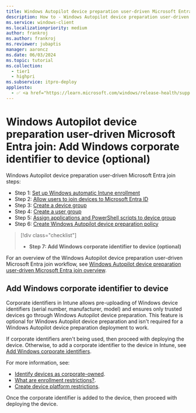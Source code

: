 ```yaml
---
title: Windows Autopilot device preparation user-driven Microsoft Entra join - Step 7 of 7 - Add Windows corporate identifier to device (optional)
description: How to - Windows Autopilot device preparation user-driven Microsoft Entra join - Step 7 of 7 - Add optional Windows corporate identifier to device.
ms.service: windows-client
ms.localizationpriority: medium
author: frankroj
ms.author: frankroj
ms.reviewer: jubaptis
manager: aaroncz
ms.date: 06/03/2024
ms.topic: tutorial
ms.collection:
  - tier1
  - highpri
ms.subservice: itpro-deploy
appliesto:
  - ✅ <a href="https://learn.microsoft.com/windows/release-health/supported-versions-windows-client" target="_blank">Windows 11</a>
---
```


# Windows Autopilot device preparation user-driven Microsoft Entra join: Add Windows corporate identifier to device (optional)

Windows Autopilot device preparation user-driven Microsoft Entra join steps:

- Step 1: [Set up Windows automatic Intune enrollment](entra-join-automatic-enrollment.md)
- Step 2: [Allow users to join devices to Microsoft Entra ID](entra-join-allow-users-to-join.md)
- Step 3: [Create a device group](entra-join-device-group.md)
- Step 4: [Create a user group](entra-join-user-group.md)
- Step 5: [Assign applications and PowerShell scripts to device group](entra-join-assign-apps-scripts.md)
- Step 6: [Create Windows Autopilot device preparation policy](entra-join-autopilot-policy.md)

> [!div class="checklist"]
>
> - **Step 7: Add Windows corporate identifier to device (optional)**

For an overview of the Windows Autopilot device preparation user-driven Microsoft Entra join workflow, see [Windows Autopilot device preparation user-driven Microsoft Entra join overview](entra-join-workflow.md#workflow).

## Add Windows corporate identifier to device

Corporate identifiers in Intune allows pre-uploading of Windows device identifiers (serial number, manufacturer, model) and ensures only trusted devices go through Windows Autopilot device preparation. This feature is optional for Windows Autopilot device preparation and isn't required for a Windows Autopilot device preparation deployment to work.

If corporate identifiers aren't being used, then proceed with deploying the device. Otherwise, to add a corporate identifier to the device in Intune, see [Add Windows corporate identifiers](/intune/intune-service/enrollment/corporate-identifiers-add#add-windows-corporate-identifiers).

For more information, see:

- [Identify devices as corporate-owned](/intune/intune-service/enrollment/corporate-identifiers-add).
- [What are enrollment restrictions?](/intune/intune-service/enrollment/enrollment-restrictions-set).
- [Create device platform restrictions](/intune/intune-service/enrollment/create-device-platform-restrictions).

Once the corporate identifier is added to the device, then proceed with deploying the device.
